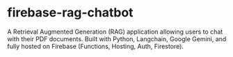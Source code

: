 # firebase-rag-chatbot
A Retrieval Augmented Generation (RAG) application allowing users to chat with their PDF documents. Built with Python, Langchain, Google Gemini, and fully hosted on Firebase (Functions, Hosting, Auth, Firestore).
